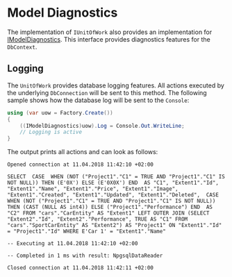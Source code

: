 # Model Diagnostics

The implementation of `IUnitOfWork` also provides an implementation for [IModelDiagnostics](xref:Marvin.Model.IModelDiagnostics). This interface provides diagnostics features for the `DbContext`.

## Logging

The `UnitOfWork` provides database logging features. All actions executed by the underlying `DbConnection` will be sent to this method.
The following sample shows how the database log will be sent to the `Console`:

````cs
using (var uow = Factory.Create())
{
    ((IModelDiagnostics)uow).Log = Console.Out.WriteLine;
    // Logging is active
}
````

The output prints all actions and can look as follows:

````text
Opened connection at 11.04.2018 11:42:10 +02:00

SELECT  CASE  WHEN (NOT ("Project1"."C1" = TRUE AND "Project1"."C1" IS NOT NULL)) THEN (E'0X') ELSE (E'0X0X') END  AS "C1", "Extent1"."Id", "Extent1"."Name", "Extent1"."Price", "Extent1"."Image", "Extent1"."Created", "Extent1"."Updated", "Extent1"."Deleted",  CASE  WHEN (NOT ("Project1"."C1" = TRUE AND "Project1"."C1" IS NOT NULL)) THEN (CAST (NULL AS int4)) ELSE ("Project1"."Performance") END  AS "C2" FROM "cars"."CarEntity" AS "Extent1" LEFT OUTER JOIN (SELECT "Extent2"."Id", "Extent2"."Performance", TRUE AS "C1" FROM "cars"."SportCarEntity" AS "Extent2") AS "Project1" ON "Extent1"."Id" = "Project1"."Id" WHERE E'Car 1' = "Extent1"."Name"

-- Executing at 11.04.2018 11:42:10 +02:00

-- Completed in 1 ms with result: NpgsqlDataReader

Closed connection at 11.04.2018 11:42:11 +02:00
````